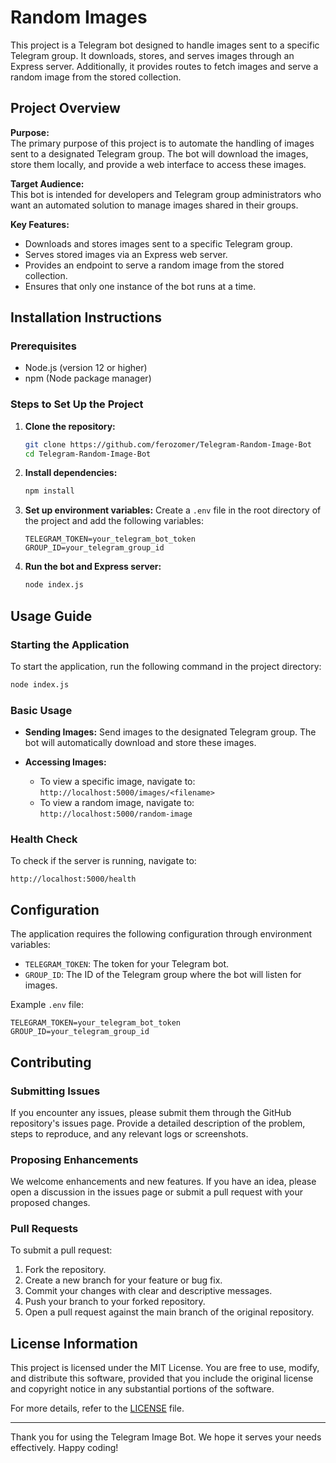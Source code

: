 # Random Images

This project is a Telegram bot designed to handle images sent to a specific Telegram group. It downloads, stores, and serves images through an Express server. Additionally, it provides routes to fetch images and serve a random image from the stored collection.

## Project Overview

**Purpose:**  
The primary purpose of this project is to automate the handling of images sent to a designated Telegram group. The bot will download the images, store them locally, and provide a web interface to access these images.

**Target Audience:**  
This bot is intended for developers and Telegram group administrators who want an automated solution to manage images shared in their groups.

**Key Features:**
- Downloads and stores images sent to a specific Telegram group.
- Serves stored images via an Express web server.
- Provides an endpoint to serve a random image from the stored collection.
- Ensures that only one instance of the bot runs at a time.

## Installation Instructions

### Prerequisites
- Node.js (version 12 or higher)
- npm (Node package manager)

### Steps to Set Up the Project

1. **Clone the repository:**
    ```bash
    git clone https://github.com/ferozomer/Telegram-Random-Image-Bot
    cd Telegram-Random-Image-Bot
    ```

2. **Install dependencies:**
    ```bash
    npm install
    ```

3. **Set up environment variables:**
    Create a `.env` file in the root directory of the project and add the following variables:
    ```plaintext
    TELEGRAM_TOKEN=your_telegram_bot_token
    GROUP_ID=your_telegram_group_id
    ```

4. **Run the bot and Express server:**
    ```bash
    node index.js
    ```

## Usage Guide

### Starting the Application

To start the application, run the following command in the project directory:
```bash
node index.js
```

### Basic Usage

- **Sending Images:**
  Send images to the designated Telegram group. The bot will automatically download and store these images.

- **Accessing Images:**
  - To view a specific image, navigate to: `http://localhost:5000/images/<filename>`
  - To view a random image, navigate to: `http://localhost:5000/random-image`

### Health Check

To check if the server is running, navigate to:
```plaintext
http://localhost:5000/health
```

## Configuration

The application requires the following configuration through environment variables:

- `TELEGRAM_TOKEN`: The token for your Telegram bot.
- `GROUP_ID`: The ID of the Telegram group where the bot will listen for images.

Example `.env` file:
```plaintext
TELEGRAM_TOKEN=your_telegram_bot_token
GROUP_ID=your_telegram_group_id
```

## Contributing

### Submitting Issues

If you encounter any issues, please submit them through the GitHub repository's issues page. Provide a detailed description of the problem, steps to reproduce, and any relevant logs or screenshots.

### Proposing Enhancements

We welcome enhancements and new features. If you have an idea, please open a discussion in the issues page or submit a pull request with your proposed changes.

### Pull Requests

To submit a pull request:
1. Fork the repository.
2. Create a new branch for your feature or bug fix.
3. Commit your changes with clear and descriptive messages.
4. Push your branch to your forked repository.
5. Open a pull request against the main branch of the original repository.

## License Information

This project is licensed under the MIT License. You are free to use, modify, and distribute this software, provided that you include the original license and copyright notice in any substantial portions of the software.

For more details, refer to the [LICENSE](LICENSE) file.

---

Thank you for using the Telegram Image Bot. We hope it serves your needs effectively. Happy coding!
